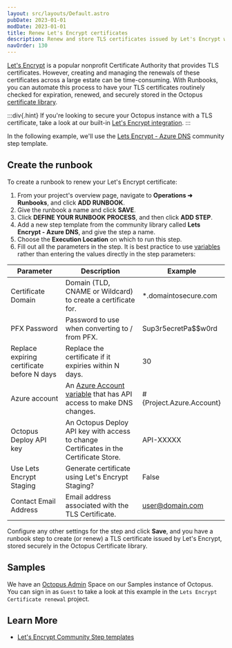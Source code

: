 ```yaml
---
layout: src/layouts/Default.astro
pubDate: 2023-01-01
modDate: 2023-01-01
title: Renew Let's Encrypt certificates
description: Renew and store TLS certificates issued by Let's Encrypt with a runbook as part of a routine operations task.
navOrder: 130
---
```


[Let's Encrypt](https://oc.to/LetsEncryptOrg) is a popular nonprofit Certificate Authority that provides TLS certificates. However, creating and managing the renewals of these certificates across a large estate can be time-consuming. With Runbooks, you can automate this process to have your TLS certificates routinely checked for expiration, renewed, and securely stored in the Octopus [certificate library](/docs/deployments/certificates).

:::div{.hint}
If you're looking to secure your Octopus instance with a TLS certificate, take a look at our built-in [Let's Encrypt integration](/docs/security/exposing-octopus/lets-encrypt-integration).
:::

In the following example, we'll use the [Lets Encrypt - Azure DNS](https://library.octopus.com/step-templates/79e0dd12-6222-4f8a-a8dc-bcbe579ed729/actiontemplate-lets-encrypt-azure-dns) community step template.

## Create the runbook

To create a runbook to renew your Let's Encrypt certificate:

1. From your project's overview page, navigate to **Operations ➜ Runbooks**, and click **ADD RUNBOOK**.
1. Give the runbook a name and click **SAVE**.
1. Click **DEFINE YOUR RUNBOOK PROCESS**, and then click **ADD STEP**.
1. Add a new step template from the community library called **Lets Encrypt - Azure DNS**, and give the step a name.
1. Choose the **Execution Location** on which to run this step.
1. Fill out all the parameters in the step. It is best practice to use [variables](/docs/projects/variables) rather than entering the values directly in the step parameters:

| Parameter  | Description | Example |
| ------------- | ------------- | ------------- |
| Certificate Domain | Domain (TLD, CNAME or Wildcard) to create a certificate for. | *.domaintosecure.com|
| PFX Password | Password to use when converting to / from PFX. | Sup3r5ecretPa$$w0rd |
| Replace expiring certificate before N days | Replace the certificate if it expiries within N days. | 30 |
| Azure account | An [Azure Account variable](/docs/projects/variables/azure-account-variables) that has API access to make DNS changes. | #{Project.Azure.Account} |
| Octopus Deploy API key | An Octopus Deploy API key with access to change Certificates in the Certificate Store. | API-XXXXX |
| Use Lets Encrypt Staging | Generate certificate using Let's Encrypt Staging? | False |
| Contact Email Address | Email address associated with the TLS Certificate. | user@domain.com |

Configure any other settings for the step and click **Save**, and you have a runbook step to create (or renew) a TLS certificate issued by Let's Encrypt, stored securely in the Octopus Certificate library.

## Samples

We have an [Octopus Admin](https://oc.to/OctopusAdminSamplesSpace) Space on our Samples instance of Octopus. You can sign in as `Guest` to take a look at this example in the `Lets Encrypt Certificate renewal` project.

## Learn More

- [Let's Encrypt Community Step templates](https://library.octopus.com/listing/letsencrypt)
